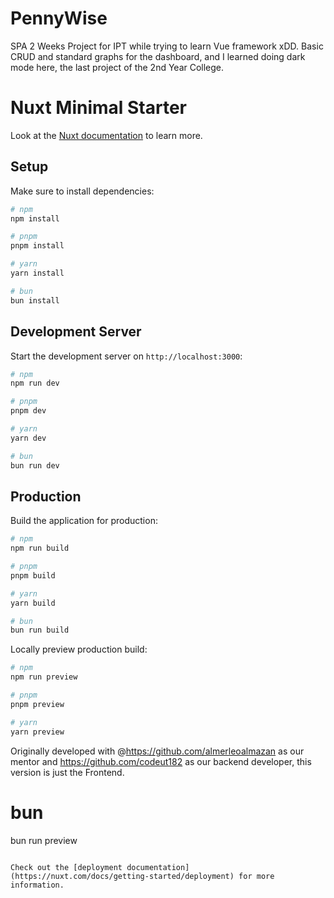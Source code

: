 # PennyWise
SPA 2 Weeks Project for IPT while trying to learn Vue framework xDD.
Basic CRUD and standard graphs for the dashboard, and I learned doing dark mode here, the last project of the 2nd Year College.

# Nuxt Minimal Starter

Look at the [Nuxt documentation](https://nuxt.com/docs/getting-started/introduction) to learn more.

## Setup

Make sure to install dependencies:

```bash
# npm
npm install

# pnpm
pnpm install

# yarn
yarn install

# bun
bun install
```

## Development Server

Start the development server on `http://localhost:3000`:

```bash
# npm
npm run dev

# pnpm
pnpm dev

# yarn
yarn dev

# bun
bun run dev
```

## Production

Build the application for production:

```bash
# npm
npm run build

# pnpm
pnpm build

# yarn
yarn build

# bun
bun run build
```

Locally preview production build:

```bash
# npm
npm run preview

# pnpm
pnpm preview

# yarn
yarn preview

```
Originally developed with @https://github.com/almerleoalmazan as our mentor and https://github.com/codeut182 as our backend developer, this version is just the Frontend.


# bun
bun run preview
```

Check out the [deployment documentation](https://nuxt.com/docs/getting-started/deployment) for more information.

